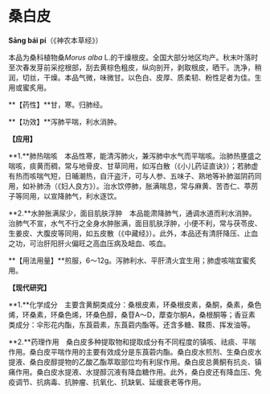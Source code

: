 # 桑白皮

**Sāng bái pí**（《神农本草经》）

本品为桑科植物桑*Morus alba* L.的干燥根皮。全国大部分地区均产。秋末叶落时至次春发芽前采挖根部，刮去黄棕色粗皮，纵向剖开，剥取根皮，晒干。洗净，稍润，切丝，干燥。本品气微，味微甘。以色白、皮厚、质柔韧、粉性足者为佳。生用或蜜炙用。

**【药性】**甘，寒。归肺经。

**【功效】**泻肺平喘，利水消肿。

**【应用】**

**1.**肺热喘咳　本品性寒，能清泻肺火，兼泻肺中水气而平喘咳。治肺热壅盛之喘咳，痰黄而稠，常与地骨皮、甘草同用，如泻白散（《小儿药证直诀》）；若肺虚有热而咳喘气短，日晡潮热，自汗盗汗，可与人参、五味子、熟地等补肺滋阴药同用，如补肺汤（《妇人良方》）。治水饮停肺，胀满喘息，常与麻黄、苦杏仁、葶苈子等同用，以宣降肺气，利水逐饮。

**2.**水肿胀满尿少，面目肌肤浮肿　本品能肃降肺气，通调水道而利水消肿。治肺气不宣，水气不行之全身水肿胀满，面目肌肤浮肿，小便不利，常与茯苓皮、生姜皮、大腹皮等同用，如五皮散（《中藏经》）。此外，本品还有清肝降压、止血之功，可治肝阳肝火偏旺之高血压病及衄血、咳血。

**【用法用量】**煎服，6～12g。泻肺利水、平肝清火宜生用；肺虚咳喘宜蜜炙用。

**【现代研究】**

**1.**化学成分　主要含黄酮类成分：桑根皮素，环桑根皮素，桑酮，桑素，桑色烯，环桑素，环桑色烯，环桑色醇，桑苷A～D，藦查尔酮A，桑根酮等；香豆素类成分：伞形花内酯，东莨菪素，东莨菪内酯等。还含多糖、鞣质、挥发油等。

**2.**药理作用　桑白皮多种提取物和提取成分有不同程度的镇咳、祛痰、平喘作用。桑白皮平喘作用的主要有效成分是东莨菪内酯。桑白皮水煎剂、生桑白皮水提液、桑白皮醇提物的乙酸乙酯萃取部位均有利尿作用。桑白皮总黄酮有抗炎、镇痛作用。桑白皮水提液、水提醇沉液有降血糖作用。此外，桑白皮还有降血压、免疫调节、抗病毒、抗肿瘤、抗氧化、抗缺氧、延缓衰老等作用。